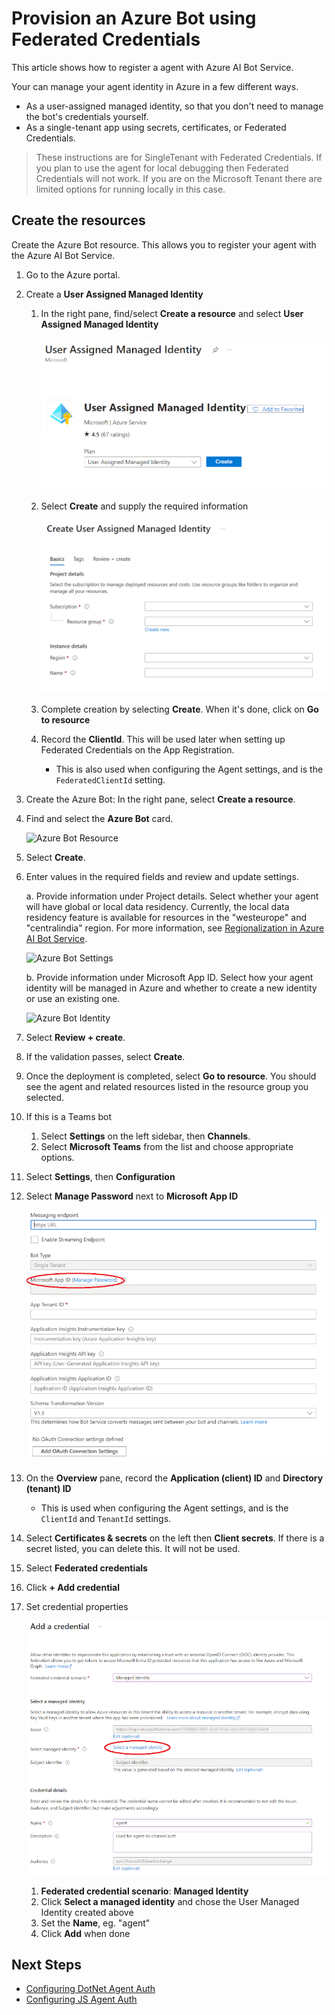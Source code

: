 # Provision an Azure Bot using Federated Credentials

This article shows how to register a agent with Azure AI Bot Service.

Your can manage your agent identity in Azure in a few different ways.

- As a user-assigned managed identity, so that you don't need to manage the bot's credentials yourself.
- As a single-tenant app using secrets, certificates, or Federated Credentials.

> These instructions are for SingleTenant with Federated Credentials. If you plan to use the agent for local debugging then Federated Credentials will not work. 
> If you are on the Microsoft Tenant there are limited options for running locally in this case. 

## Create the resources

Create the Azure Bot resource. This allows you to register your agent with the Azure AI Bot Service.

1. Go to the Azure portal.
 
1. Create a **User Assigned Managed Identity**
   1. In the right pane, find/select **Create a resource** and select **User Assigned Managed Identity**
   
      ![Create User Assigned Managed Identity](media/create-usermanagedidentity.png) 

   1. Select **Create** and supply the required information
   
      ![User Assigned Managed Identity Details](media/userassignedidentity-details.png) 
   
   1. Complete creation by selecting **Create**.  When it's done, click on **Go to resource**

   1. Record the **ClientId**.  This will be used later when setting up Federated Credentials on the App Registration.
      - This is also used when configuring the Agent settings, and is the `FederatedClientId` setting. 

1. Create the Azure Bot: In the right pane, select **Create a resource**.

1. Find and select the **Azure Bot** card.

   ![Azure Bot Resource](media/azure-bot-resource.png)

1. Select **Create**.

1. Enter values in the required fields and review and update settings.

   a. Provide information under Project details. Select whether your agent will have global or local data residency. Currently, the local data residency feature is available for resources in the "westeurope" and "centralindia" region. For more information, see [Regionalization in Azure AI Bot Service](https://learn.microsoft.com/en-us/azure/bot-service/bot-builder-concept-regionalization?view=azure-bot-service-4.0).

   ![Azure Bot Settings](media/azure-bot-project-details.png)

   b. Provide information under Microsoft App ID. Select how your agent identity will be managed in Azure and whether to create a new identity or use an existing one.

   ![Azure Bot Identity](media/azure-bot-ms-app-id-single.png)

1. Select **Review + create**.

1. If the validation passes, select **Create**.

1. Once the deployment is completed, select **Go to resource**. You should see the agent and related resources listed in the resource group you selected.

1. If this is a Teams bot
   1. Select **Settings** on the left sidebar, then **Channels**.
   1. Select **Microsoft Teams** from the list and choose appropriate options.

1. Select **Settings**, then **Configuration**

1. Select **Manage Password** next to **Microsoft App ID**
 
   ![Azure Bot Configuration](media/azure-bot-configuration-single.png)

1. On the **Overview** pane, record the **Application (client) ID** and **Directory (tenant) ID**
   - This is used when configuring the Agent settings, and is the `ClientId` and `TenantId` settings. 

1. Select **Certificates & secrets** on the left then **Client secrets**.  If there is a secret listed, you can delete this.  It will not be used.

1. Select **Federated credentials**
 
1. Click **+ Add credential**

1. Set credential properties

   ![Add Federated Credential](media/add-federated-managedidentity.png)

   1. **Federated credential scenario**: **Managed Identity**
   1. Click **Select a managed identity** and chose the User Managed Identity created above
   1. Set the **Name**, eg. "agent"
   1. Click **Add** when done

## Next Steps
- [Configuring DotNet Agent Auth](./MSALAuthConfigurationOptions.md#federatedcredentials)
- [Configuring JS Agent Auth](./azurebot-auth-for-js.md#single-tenant---federated-identity-credential)